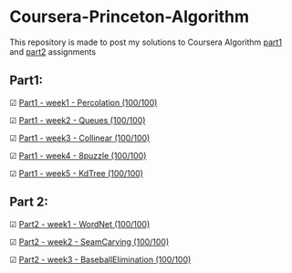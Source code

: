 # Coursera-Princeton-Algorithm

This repository is made to post my solutions to Coursera Algorithm [part1](https://www.coursera.org/learn/algorithms-part1) and [part2](https://www.coursera.org/learn/algorithms-part2) assignments

## Part1:

&#9745; [Part1 - week1 - Percolation (100/100)](./Percolation/)

&#9745; [Part1 - week2 - Queues (100/100)](./Queues/)

&#9745; [Part1 - week3 - Collinear (100/100)](./Collinear/)

&#9745; [Part1 - week4 - 8puzzle (100/100)](./8puzzle/)

&#9745; [Part1 - week5 - KdTree (100/100)](./KdTree/)



## Part 2:

&#9745; [Part2 - week1 - WordNet (100/100)](./WordNet/)

&#9745; [Part2 - week2 - SeamCarving (100/100)](./SeamCarving/)

&#9745; [Part2 - week3 - BaseballElimination (100/100)](./BaseballElimination/)